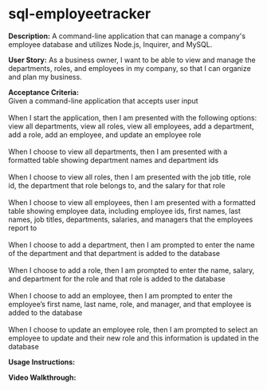 # sql-employeetracker

**Description:** A command-line application that can manage a company's employee database and utilizes Node.js, Inquirer, and MySQL.

**User Story:** As a business owner, I want to be able to view and manage the departments, roles, and employees in my company, so that I can organize and plan my business.

**Acceptance Criteria:**<br>
Given a command-line application that accepts user input<br>
<br>
When I start the application, then I am presented with the following options: view all departments, view all roles, view all employees, add a department, add a role, add an employee, and update an employee role<br>
<br>
When I choose to view all departments, then I am presented with a formatted table showing department names and department ids<br>
<br>
When I choose to view all roles, then I am presented with the job title, role id, the department that role belongs to, and the salary for that role<br>
<br>
When I choose to view all employees, then I am presented with a formatted table showing employee data, including employee ids, first names, last names, job titles, departments, salaries, and managers that the employees report to<br>
<br>
When I choose to add a department, then I am prompted to enter the name of the department and that department is added to the database<br>
<br>
When I choose to add a role, then I am prompted to enter the name, salary, and department for the role and that role is added to the database<br>
<br>
When I choose to add an employee, then I am prompted to enter the employee’s first name, last name, role, and manager, and that employee is added to the database<br>
<br>
When I choose to update an employee role, then I am prompted to select an employee to update and their new role and this information is updated in the database<br>

**Usage Instructions:**


**Video Walkthrough:**
